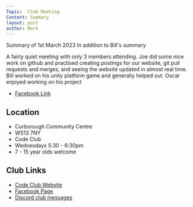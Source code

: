 ```yaml
---
Topic:  Club Meeting
Content: Summary
layout: post
author: Mark
---
```

Summary of 1st March 2023
In addition to Bill's summary

A fairly quiet meeting with only 3 members attending.
Joe did some nice work on github and practised creating postings for our website, git pull requests and merges, and seeing the website updated in almost real time.
Bill worked on his unity platform game and generally helped out.
Oscar enjoyed working on his project



* [Facebook Link](https://www.facebook.com/720665616418529/posts/713057147179376)

## Location

* Curborough Community Centre
* WS13 7NY
* Code Club
* Wednesdays 5:30 - 6:30pm
* 7 - 15 year olds welcome

## Club Links

* [Code Club Website](https://lichfield-code-club.github.io/)
* [Facebook Page](https://www.facebook.com/LichfieldCoders)
* [Discord club messages](https://discord.gg/szz6xGK)
